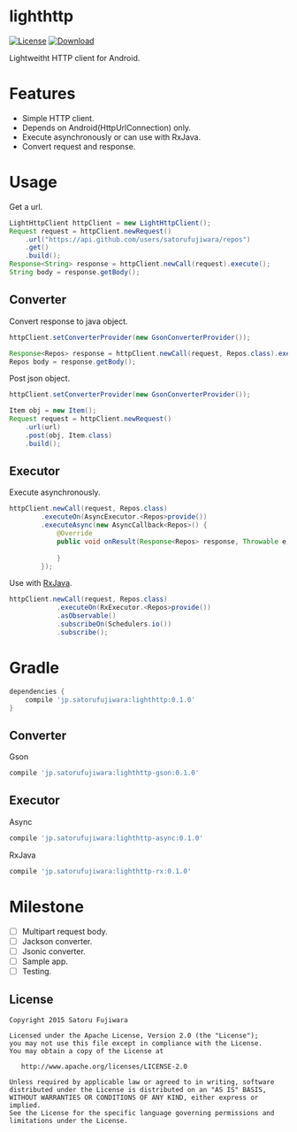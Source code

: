 lighthttp
===

[![License](https://img.shields.io/badge/license-Apache%202-blue.svg)](https://www.apache.org/licenses/LICENSE-2.0)
[![Download](https://api.bintray.com/packages/satorufujiwara/maven/lighthttp/images/download.svg)](https://bintray.com/satorufujiwara/maven/lighthttp/_latestVersion)

Lightweitht HTTP client for Android.

# Features
* Simple HTTP client. 
* Depends on Android(HttpUrlConnection) only.
* Execute asynchronously or can use with RxJava.
* Convert request and response.

# Usage

Get a url.
```java
LightHttpClient httpClient = new LightHttpClient();
Request request = httpClient.newRequest()
    .url("https://api.github.com/users/satorufujiwara/repos")
    .get()
    .build();
Response<String> response = httpClient.newCall(request).execute();
String body = response.getBody();
```

## Converter

Convert response to java object.
```java
httpClient.setConverterProvider(new GsonConverterProvider());

Response<Repos> response = httpClient.newCall(request, Repos.class).execute();
Repos body = response.getBody();
```

Post json object.
```java
httpClient.setConverterProvider(new GsonConverterProvider());

Item obj = new Item();
Request request = httpClient.newRequest()
    .url(url)
    .post(obj, Item.class)
    .build();
```

## Executor

Execute asynchronously.
```java
httpClient.newCall(request, Repos.class)
        .executeOn(AsyncExecutor.<Repos>provide())
        .executeAsync(new AsyncCallback<Repos>() {
            @Override
            public void onResult(Response<Repos> response, Throwable e) {
                
            }
        });
```
Use with [RxJava](https://github.com/ReactiveX/RxJava).
```java
httpClient.newCall(request, Repos.class)
            .executeOn(RxExecutor.<Repos>provide())
            .asObservable()
            .subscribeOn(Schedulers.io())
            .subscribe();
```


# Gradle

```groovy
dependencies {
    compile 'jp.satorufujiwara:lighthttp:0.1.0'
}
```

## Converter
Gson
```groovy
compile 'jp.satorufujiwara:lighthttp-gson:0.1.0'
```

## Executor
Async
```groovy
compile 'jp.satorufujiwara:lighthttp-async:0.1.0'
```
RxJava
```groovy
compile 'jp.satorufujiwara:lighthttp-rx:0.1.0'
```

# Milestone

- [ ] Multipart request body.
- [ ] Jackson converter.
- [ ] Jsonic converter.
- [ ] Sample app.
- [ ] Testing.

License
-------
    Copyright 2015 Satoru Fujiwara

    Licensed under the Apache License, Version 2.0 (the "License");
    you may not use this file except in compliance with the License.
    You may obtain a copy of the License at

       http://www.apache.org/licenses/LICENSE-2.0

    Unless required by applicable law or agreed to in writing, software
    distributed under the License is distributed on an "AS IS" BASIS,
    WITHOUT WARRANTIES OR CONDITIONS OF ANY KIND, either express or implied.
    See the License for the specific language governing permissions and
    limitations under the License.
